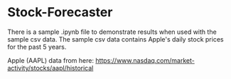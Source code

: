 # Stock-Forecaster

There is a sample .ipynb file to demonstrate results when used with the sample csv data.
The sample csv data contains Apple's daily stock prices for the past 5 years.

Apple (AAPL) data from here: https://www.nasdaq.com/market-activity/stocks/aapl/historical
